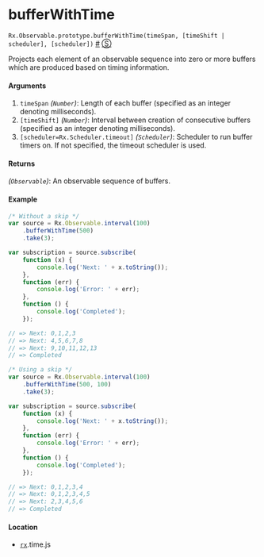 # bufferWithTime

`Rx.Observable.prototype.bufferWithTime(timeSpan, [timeShift | scheduler], [scheduler])`
<a href="#rxobservableprototypebufferwithtimetimespan-timeshift--scheduler-scheduler">#</a> [&#x24C8;](https://github.com/Reactive-Extensions/RxJS/blob/master/rx.time.js#L483-L498 "View in source") 

Projects each element of an observable sequence into zero or more buffers which are produced based on timing information.

#### Arguments
1. `timeSpan` *(`Number`)*: Length of each buffer (specified as an integer denoting milliseconds).
2. `[timeShift]` *(`Number`)*: Interval between creation of consecutive buffers (specified as an integer denoting milliseconds).
3. `[scheduler=Rx.Scheduler.timeout]` *(`Scheduler`)*: Scheduler to run buffer timers on. If not specified, the timeout scheduler is used.

#### Returns
*(`Observable`)*: An observable sequence of buffers. 

#### Example
```js
/* Without a skip */
var source = Rx.Observable.interval(100)
    .bufferWithTime(500)
    .take(3);

var subscription = source.subscribe(
    function (x) {
        console.log('Next: ' + x.toString());
    },
    function (err) {
        console.log('Error: ' + err);   
    },
    function () {
        console.log('Completed');   
    });

// => Next: 0,1,2,3 
// => Next: 4,5,6,7,8 
// => Next: 9,10,11,12,13 
// => Completed 

/* Using a skip */
var source = Rx.Observable.interval(100)
    .bufferWithTime(500, 100)
    .take(3);

var subscription = source.subscribe(
    function (x) {
        console.log('Next: ' + x.toString());
    },
    function (err) {
        console.log('Error: ' + err);   
    },
    function () {
        console.log('Completed');   
    });

// => Next: 0,1,2,3,4 
// => Next: 0,1,2,3,4,5 
// => Next: 2,3,4,5,6 
// => Completed 
```
#### Location

- [`rx`](https://www.npmjs.org/package/rx).time.js